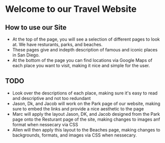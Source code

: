 # Welcome to our Travel Website

## How to use our Site
- At the top of the page, you will see a selection of different pages to look at. We have resturants, parks, and beaches. 
- These pages give and indepth description of famous and iconic places in San Diego.
- At the bottom of the page you can find locations via Google Maps of each place you want to visit, making it nice and simple for the user.

## TODO
- Look over the descriptions of each place, making sure it's easy to read and descriptive and not too redundant
- Jason, Dk, and Jacob will work on the Park page of our website, making sure to embed the links and provide a nice aesthetic to the page
- Marc will apply the layout Jason, DK, and Jacob designed from the Park page onto the Resturant page of the site, making changes to images anf format when nessecary via CSS
- Allen will then apply this layout to the Beaches page, making changes to backgrounds, formats, and images via CSS when nessecary.
